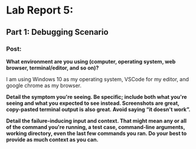 # Lab Report 5: 

## Part 1: Debugging Scenario

### Post: 

**What environment are you using (computer, operating system, web browser, terminal/editor, and so on)?**

I am using Windows 10 as my operating system, VSCode for my editor, and google chrome as my browser. 


**Detail the symptom you're seeing. Be specific; include both what you're seeing and what you expected to see instead. Screenshots are great, copy-pasted terminal output is also great. Avoid saying “it doesn't work”.**



**Detail the failure-inducing input and context. That might mean any or all of the command you're running, a test case, command-line arguments, working directory, even the last few commands you ran. Do your best to provide as much context as you can.**

